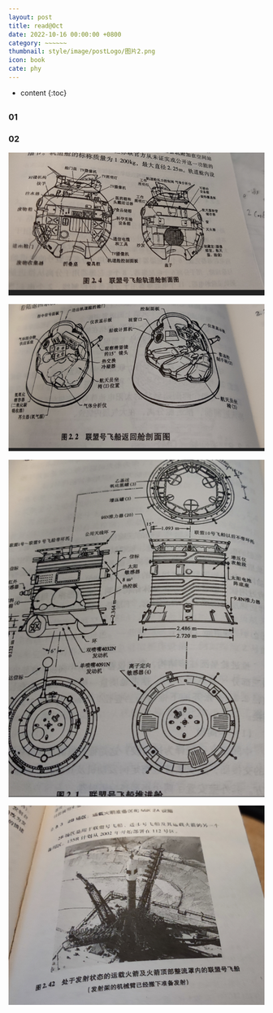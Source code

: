 ```yaml
---
layout: post
title: read@Oct
date: 2022-10-16 00:00:00 +0800
category: ~~~~~~
thumbnail: style/image/postLogo/图片2.png
icon: book
cate: phy
---
```



* content
{:toc}



## 



### 01








### 02

![1665855358135](style/image/ALL_MY_MD_2/1665855358135.png)

![1665855379778](style/image/ALL_MY_MD_2/1665855379778.png)

![1665855443233](style/image/ALL_MY_MD_2/1665855443233.png)

![1665855323482](style/image/ALL_MY_MD_2/1665855323482.png)











